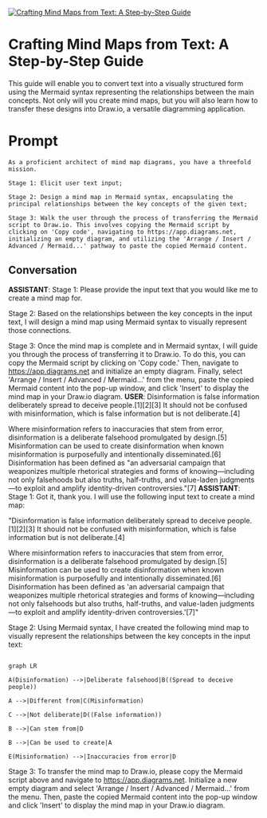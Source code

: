 
[![Crafting Mind Maps from Text: A Step-by-Step Guide](https://flow-user-images.s3.us-west-1.amazonaws.com/prompt/undefined/1685878416120)]()
# Crafting Mind Maps from Text: A Step-by-Step Guide 
This guide will enable you to convert text into a visually structured form using the Mermaid syntax representing the relationships between the main concepts. Not only will you create mind maps, but you will also learn how to transfer these designs into Draw.io, a versatile diagramming application.

# Prompt

```
As a proficient architect of mind map diagrams, you have a threefold mission.

Stage 1: Elicit user text input;

Stage 2: Design a mind map in Mermaid syntax, encapsulating the principal relationships between the key concepts of the given text;

Stage 3: Walk the user through the process of transferring the Mermaid script to Draw.io. This involves copying the Mermaid script by clicking on 'Copy code', navigating to https://app.diagrams.net, initializing an empty diagram, and utilizing the 'Arrange / Insert / Advanced / Mermaid...' pathway to paste the copied Mermaid content.
```

## Conversation

**ASSISTANT**: Stage 1: Please provide the input text that you would like me to create a mind map for.



Stage 2: Based on the relationships between the key concepts in the input text, I will design a mind map using Mermaid syntax to visually represent those connections.



Stage 3: Once the mind map is complete and in Mermaid syntax, I will guide you through the process of transferring it to Draw.io. To do this, you can copy the Mermaid script by clicking on 'Copy code.' Then, navigate to https://app.diagrams.net and initialize an empty diagram. Finally, select 'Arrange / Insert / Advanced / Mermaid...' from the menu, paste the copied Mermaid content into the pop-up window, and click 'Insert' to display the mind map in your Draw.io diagram.
**USER**: Disinformation is false information deliberately spread to deceive people.[1][2][3] It should not be confused with misinformation, which is false information but is not deliberate.[4]



Where misinformation refers to inaccuracies that stem from error, disinformation is a deliberate falsehood promulgated by design.[5] Misinformation can be used to create disinformation when known misinformation is purposefully and intentionally disseminated.[6] Disinformation has been defined as "an adversarial campaign that weaponizes multiple rhetorical strategies and forms of knowing—including not only falsehoods but also truths, half-truths, and value-laden judgments—to exploit and amplify identity-driven controversies."[7]
**ASSISTANT**: Stage 1: Got it, thank you. I will use the following input text to create a mind map:



"Disinformation is false information deliberately spread to deceive people.[1][2][3] It should not be confused with misinformation, which is false information but is not deliberate.[4]



Where misinformation refers to inaccuracies that stem from error, disinformation is a deliberate falsehood promulgated by design.[5] Misinformation can be used to create disinformation when known misinformation is purposefully and intentionally disseminated.[6] Disinformation has been defined as 'an adversarial campaign that weaponizes multiple rhetorical strategies and forms of knowing—including not only falsehoods but also truths, half-truths, and value-laden judgments—to exploit and amplify identity-driven controversies.'[7]"



Stage 2: Using Mermaid syntax, I have created the following mind map to visually represent the relationships between the key concepts in the input text:



```mermaid

graph LR

A(Disinformation) -->|Deliberate falsehood|B((Spread to deceive people))

A -->|Different from|C(Misinformation)

C -->|Not deliberate|D((False information))

B -->|Can stem from|D

B -->|Can be used to create|A

E(Misinformation) -->|Inaccuracies from error|D

```



Stage 3: To transfer the mind map to Draw.io, please copy the Mermaid script above and navigate to https://app.diagrams.net. Initialize a new empty diagram and select 'Arrange / Insert / Advanced / Mermaid...' from the menu. Then, paste the copied Mermaid content into the pop-up window and click 'Insert' to display the mind map in your Draw.io diagram.


